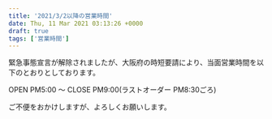 ```yaml
---
title: '2021/3/2以降の営業時間'
date: Thu, 11 Mar 2021 03:13:26 +0000
draft: true
tags: ['営業時間']
---
```


緊急事態宣言が解除されましたが、大阪府の時短要請により、当面営業時間を以下のとおりとしております。

OPEN PM5:00 〜 CLOSE PM9:00(ラストオーダー PM8:30ごろ)

ご不便をおかけしますが、よろしくお願いします。